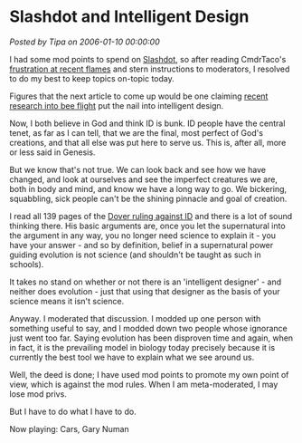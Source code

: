 # Slashdot and Intelligent Design

*Posted by Tipa on 2006-01-10 00:00:00*

I had some mod points to spend on [Slashdot](http://slashdot.org), so after reading CmdrTaco's [frustration at recent flames](http://slashdot.org/article.pl?sid=06/01/10/1440240&tid=124) and stern instructions to moderators, I resolved to do my best to keep topics on-topic today.

Figures that the next article to come up would be one claiming [recent research into bee flight](http://science.slashdot.org/article.pl?sid=06/01/10/1950222&tid=14) put the nail into intelligent design.

Now, I both believe in God and think ID is bunk. ID people have the central tenet, as far as I can tell, that we are the final, most perfect of God's creations, and that all else was put here to serve us. This is, after all, more or less said in Genesis.

But we know that's not true. We can look back and see how we have changed, and look at ourselves and see the imperfect creatures we are, both in body and mind, and know we have a long way to go. We bickering, squabbling, sick people can't be the shining pinnacle and goal of creation.

I read all 139 pages of the [Dover ruling against ID](http://www.pamd.uscourts.gov/kitzmiller/kitzmiller_342.pdf) and there is a lot of sound thinking there. His basic arguments are, once you let the supernatural into the argument in any way, you no longer need science to explain it - you have your answer - and so by definition, belief in a supernatural power guiding evolution is not science (and shouldn't be taught as such in schools).

It takes no stand on whether or not there is an 'intelligent designer' - and neither does evolution - just that using that designer as the basis of your science means it isn't science.

Anyway. I moderated that discussion. I modded up one person with something useful to say, and I modded down two people whose ignorance just went too far. Saying evolution has been disproven time and again, when in fact, it is the prevailing model in biology today precisely because it is currently the best tool we have to explain what we see around us.

Well, the deed is done; I have used mod points to promote my own point of view, which is against the mod rules. When I am meta-moderated, I may lose mod privs.

But I have to do what I have to do.

Now playing: Cars, Gary Numan
